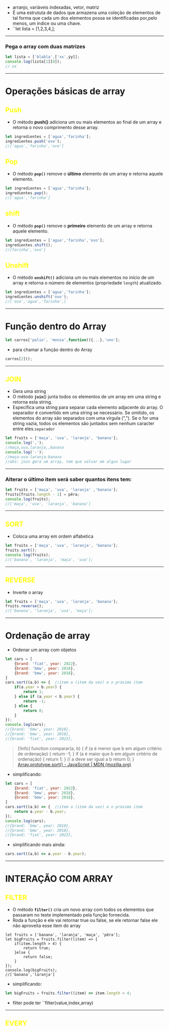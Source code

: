 - arranjo, variáveis indexadas, vetor, matriz
- É uma estrututa de dados que armazena uma coleção de elementos de tal forma que cada um dos elementos possa se identificadas por,pelo menos, um índice ou uma chave.
- ``let lista = [1,2,3,4,];
---
### Pega o array com duas matrizes
```js
let lista = ['blabla',['xx',ýy]];
console.log(lista[1][0]);
// xx
```
---
# Operações básicas de array
## <span style="color:yellow">Push</span>
- O método **push()** adiciona um ou mais elementos ao final de um array e retorna o novo comprimento desse array.
```js
let ingredientes = ['agua','farinha'];
ingredientes.push('ovo');
//['agua','farinha','ovo']
```
## <span style="color:yellow">Pop</span>
- O método **`pop()`** remove o **último** elemento de um array e retorna aquele elemento.
```js
let ingredientes = ['agua','farinha'];
ingredientes.pop();
//['agua','farinha']
```
## <span style="color:yellow">shift</span>
- O método **`pop()`** remove o **primeiro** elemento de um array e retorna aquele elemento.
```js
let ingredientes = ['agua','farinha','ovo'];
ingredientes.shift();
//[farinha','ovo']
```
## <span style="color:yellow">Unshift</span>
- O método **`unshift()`** adiciona um ou mais elementos no início de um array e retorna o número de elementos (propriedade `length`) atualizado.
```js
let ingredientes = ['agua','farinha'];
ingredientes.unshift('ovo');
//['ovo','agua','farinha',]
```
---
# Função dentro do Array
```js
let carros['palio', 'monza',function(){...},'uno'];
```
- para chamar a função dentro do Array
```js
carros[2]();
```
---
## <span style="color:yellow">JOIN</span>
- Gera uma string 
- O método **`join`**() junta todos os elementos de um array em uma string e retorna esta string.
- Específica uma string para separar cada elemento adjacente do array. O separador é convertido em uma string se necessário. Se omitido, os elementos do array são separados com uma vírgula (","). Se o for uma string vazia, todos os elementos são juntados sem nenhum caracter entre eles.`separador`
```js
let fruits = ['maça', 'uva', 'laranja', 'banana'];
console.log(',');
//maça,uva,laranja,,banana
console.log('-');
//maça-uva-laranja-banana
//obs: join gera um array, tem que salvar em algun lugar
```
---
### Alterar  o último item será saber quantos itens tem:
```js
let fruits = ['maça', 'uva', 'laranja' ,'banana'];
fruits[fruits.length - 1] = pêra;
console.log(fruits);
//['maça', 'uva', 'laranja', 'banana']
```
---
## <span style="color:yellow">SORT</span>
- Coloca uma array em ordem alfabetica
```js
let fruits = ['maça', 'uva', 'laranja', 'banana'];
fruits.sort();
console.log(fruits);
//['banana', 'laranja', 'maça', 'uva'];
```
---
## <span style="color:yellow">REVERSE</span>
- Inverte o  array
```js
let fruits = ['maça', 'uva', 'laranja', 'banana'];
fruits.reverse();
//['banana', 'laranja', 'uva', 'maça'];
```
---
# Ordenação de array
- Ordenar um array com objetos
```js
let cars = [
	{brand: 'fiat', year: 2022},
	{brand: 'bmw', year: 2018},
	{brand: 'bmw', year: 2018},
]
cars.sort((a,b) => {  //item a (item da vez) e o próximo item
	if(a.year > b.year) {
		return 1;
	} else if (a.year < b.year) {
		return -1;
	} else {
		return 0;
	}
});
console.log(cars);
//{brand: 'bmw', year: 2018},
//{brand: 'bmw', year: 2018},
//{brand: 'fiat', year: 2022},
```
>[!info]
>function comparar(a, b) {
  > if (a é menor que b em algum critério de ordenação) {
   >  return -1;
  > }
  >if (a é maior que b em algum critério de ordenação) {
   > return 1;
  >}
  >// a deve ser igual a b
  >return 0;
>}
[Array.prototype.sort() - JavaScript | MDN (mozilla.org)](https://developer.mozilla.org/pt-BR/docs/Web/JavaScript/Reference/Global_Objects/Array/sort#descri%C3%A7%C3%A3o)
- simplificando:

```js
let cars = [
	{brand: 'fiat', year: 2022},
	{brand: 'bmw', year: 2018},
	{brand: 'bmw', year: 2018},
]
cars.sort((a,b) => {  //item a (item da vez) e o próximo item
	return a.year - b.year;
});
console.log(cars);
//{brand: 'bmw', year: 2018},
//{brand: 'bmw', year: 2018},
//{brand: 'fiat', year: 2022},
```
- simplificando mais ainda:
```js
cars.sort((a,b) => a.year - b.year);
```
---
# INTERAÇÃO COM ARRAY
## <span style="color:yellow">FILTER</span>
- O método **`filter()`** cria um novo array com todos os elementos que passaram no teste implementado pela função fornecida.
- Roda a função e ele vai retornar true ou  false, se ele retornar false ele não aproveita esse item do array
```JS
let fruits = ['banana', 'laranja', 'maça', 'pêra'];
let bigFruits = fruits.filter((item) => {
	if(item.length > 4) {
		return true;
	}else {
		return false;
	}
});
console.log(bigFruits);
//['banana','laranja']
```
- simplificando:
```js
let bigFruits = fruits.filter((item) => item.length > 4;
```
- filter pode ter ``filter(value,index,array)
---
## <span style="color:yellow">EVERY</span>
